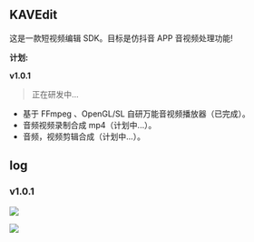 ## KAVEdit

这是一款短视频编辑 SDK。目标是仿抖音 APP 音视频处理功能!

**计划:**

**v1.0.1**

> 正在研发中...

- 基于 FFmpeg 、OpenGL/SL 自研万能音视频播放器（已完成）。
- 音频视频录制合成 mp4（计划中...）。
- 音频，视频剪辑合成（计划中...）。



## log

### v1.0.1

![](https://devyk.oss-cn-qingdao.aliyuncs.com/blog/20200524193715.gif)

![](https://devyk.oss-cn-qingdao.aliyuncs.com/blog/20200524194013.gif)







